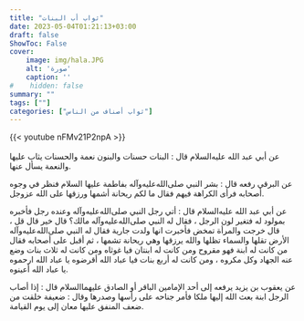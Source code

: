 ```yaml
---
title: "ثواب أب البنات"
date: 2023-05-04T01:21:13+03:00
draft: false
ShowToc: False
cover:
    image: img/hala.JPG
    alt: 'صورة'
    caption: ''
#    hidden: false
summary: ""
tags: [""]
categories: ["ثواب أصناف من الناس"]
---
```




{{< youtube nFMv21P2npA >}}  
 <br>
 عن أبي عبد الله عليه‌السلام قال : البنات حسنات والبنون نعمة والحسنات يثاب عليها والنعمة يسأل عنها.


 عن البرقي رفعه قال : بشر النبي صلى‌الله‌عليه‌وآله بفاطمة عليها
السلام فنظر في وجوه أصحابه فرأى الكراهة فيهم فقال ما لكم ريحانة
أشمها ورزقها على الله عزوجل.

 عن أبي عبد الله عليه‌السلام قال : أتي رجل النبي صلى‌الله‌عليه‌وآله وعنده رجل فأخبره بمولود له فتغير لون الرجل ، فقال له النبي صلى‌الله‌عليه‌وآله مالك؟ قال خير قال قل ، قال خرجت والمرأة تمخض فأخبرت انها ولدت جارية فقال له النبي صلى‌الله‌عليه‌وآله الأرض تقلها والسماء تظلها والله يرزقها وهي ريحانة تشمها ، ثم أقبل على أصحابه فقال من كانت له ابنة فهو مقروح ومن كانت له ابنتان فيا غوثاه ومن كانت له ثلاث بنات وضع عنه الجهاد وكل مكروه ، ومن كانت له أربع بنات فيا عباد الله أقرضوه يا عباد الله ارحموه يا عباد الله أعينوه.

 عن يعقوب بن يزيد يرفعه إلى أحد الإمامين
الباقر أو الصادق عليهما‌السلام قال : إذا أصاب الرجل ابنة بعث الله
إليها ملكا فأمر جناحه على رأسها وصدرها وقال : ضعيفة خلقت من ضعف
المنفق عليها معان إلى يوم القيامة.

